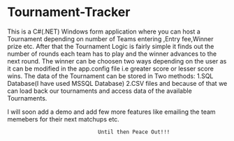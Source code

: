 # Tournament-Tracker
This is a C#(.NET) Windows form application where you can host  a Tournament depending on number of Teams entering ,Entry fee,Winner prize etc.
After that the Tournament Logic is fairly simple it finds out the number of rounds each team has to play and the winner advances to the next round.
The winner can be choosen two ways depending on the user as it can be modified in the app.config file i.e greater score or lesser score wins.
The data of the Tournament  can be stored in Two methods:
   1.SQL Database(I have used MSSQL Database)
   2.CSV files
and because of that we can load back our tournaments and access data of the available Tournaments.

I will soon add a demo and add few more features like emailing the team memebers for their next matchups etc.


                                 Until then Peace Out!!!
